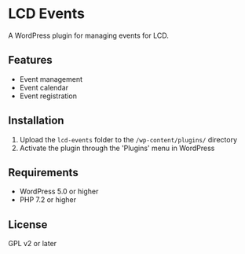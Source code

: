 # LCD Events

A WordPress plugin for managing events for LCD.

## Features

- Event management
- Event calendar
- Event registration

## Installation

1. Upload the `lcd-events` folder to the `/wp-content/plugins/` directory
2. Activate the plugin through the 'Plugins' menu in WordPress

## Requirements

- WordPress 5.0 or higher
- PHP 7.2 or higher

## License

GPL v2 or later 